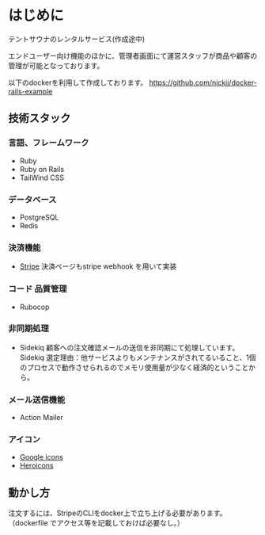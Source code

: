 # はじめに
テントサウナのレンタルサービス(作成途中)

エンドユーザー向け機能のほかに、管理者画面にて運営スタッフが商品や顧客の管理が可能となっております。

以下のdockerを利用して作成しております。
https://github.com/nickjj/docker-rails-example

## 技術スタック

### 言語、フレームワーク
- Ruby
- Ruby on Rails
- TailWind CSS

### データベース
- PostgreSQL
- Redis

### 決済機能
- [Stripe](https://stripe.com/docs/api)
 決済ページもstripe webhook を用いて実装

### コード 品質管理
- Rubocop

### 非同期処理
- Sidekiq
顧客への注文確認メールの送信を非同期にて処理しています。
Sidekiq 選定理由：他サービスよりもメンテナンスがされてるいること、1個のプロセスで動作させられるのでメモリ使用量が少なく経済的ということから。

### メール送信機能
- Action Mailer

### アイコン
- [Google icons](https://fonts.google.com/icons)
- [Heroicons](https://heroicons.com/)

## 動かし方
注文するには、StripeのCLIをdocker上で立ち上げる必要があります。
（dockerfile でアクセス等を記載しておけば必要なし。）
